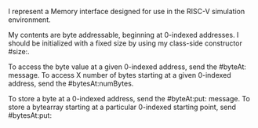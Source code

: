 I represent a Memory interface designed for use in the RISC-V simulation environment.
  
My contents are byte addressable, beginning at 0-indexed addresses. I should be initialized with a fixed size by using my class-side constructor #size:.
  
To access the byte value at a given 0-indexed address, send the #byteAt: message.
To access X number of bytes starting at a given 0-indexed address, send the #bytesAt:numBytes.
  
To store a byte at a 0-indexed address, send the #byteAt:put: message. To store a bytearray starting at a particular 0-indexed starting point, send #bytesAt:put: